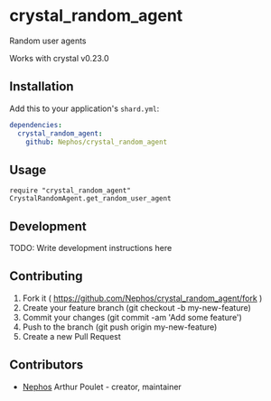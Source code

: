 # crystal_random_agent

Random user agents

Works with crystal v0.23.0

## Installation

Add this to your application's `shard.yml`:

```yaml
dependencies:
  crystal_random_agent:
    github: Nephos/crystal_random_agent
```


## Usage

```crystal
require "crystal_random_agent"
CrystalRandomAgent.get_random_user_agent
```


## Development

TODO: Write development instructions here

## Contributing

1. Fork it ( https://github.com/Nephos/crystal_random_agent/fork )
2. Create your feature branch (git checkout -b my-new-feature)
3. Commit your changes (git commit -am 'Add some feature')
4. Push to the branch (git push origin my-new-feature)
5. Create a new Pull Request

## Contributors

- [Nephos](https://github.com/Nephos) Arthur Poulet - creator, maintainer
